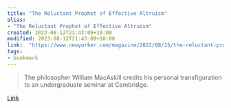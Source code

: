 ```yaml
---
title: "The Reluctant Prophet of Effective Altruism"
alias:
- "The Reluctant Prophet of Effective Altruism"
created: 2023-08-12T21:43:09+10:00
modified: 2023-08-12T21:43:09+10:00
link:  "https://www.newyorker.com/magazine/2022/08/15/the-reluctant-prophet-of-effective-altruism"
tags:
- bookmark
---
```


> The philosopher William MacAskill credits his personal transfiguration to an undergraduate seminar at Cambridge.

[Link](https://www.newyorker.com/magazine/2022/08/15/the-reluctant-prophet-of-effective-altruism)